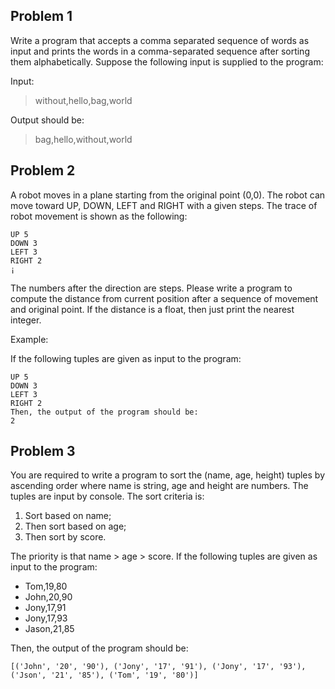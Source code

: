 ## Problem 1
 Write a program that accepts a comma separated sequence of words as input and prints the words in a comma-separated sequence 
after sorting them alphabetically.
Suppose the following input is supplied to the program:

Input:
>without,hello,bag,world

Output should be:

>bag,hello,without,world

## Problem 2
A robot moves in a plane starting from the original point (0,0). The robot can move toward UP, DOWN, LEFT and RIGHT with a given steps. The trace of robot movement is shown as the following:
```
UP 5
DOWN 3
LEFT 3
RIGHT 2
¡­
```
The numbers after the direction are steps. Please write a program to compute the distance from current position after a sequence of movement and original point. If the distance is a float, then just print the nearest integer.

Example:

If the following tuples are given as input to the program:
```
UP 5
DOWN 3
LEFT 3
RIGHT 2
Then, the output of the program should be:
2
```
## Problem 3
You are required to write a program to sort the (name, age, height) tuples by ascending order where name is string, age and height are numbers. The tuples are input by console. The sort criteria is:

1. Sort based on name;
2. Then sort based on age;
3. Then sort by score.

The priority is that name > age > score.
If the following tuples are given as input to the program:
- Tom,19,80
- John,20,90
- Jony,17,91
- Jony,17,93
- Jason,21,85

Then, the output of the program should be:

```[('John', '20', '90'), ('Jony', '17', '91'), ('Jony', '17', '93'), ('Json', '21', '85'), ('Tom', '19', '80')]```
